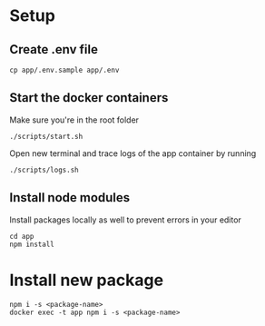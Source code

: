# Setup

## Create .env file
```shell
cp app/.env.sample app/.env
```

## Start the docker containers
Make sure you're in the root folder
```shell
./scripts/start.sh
```

Open new terminal and trace logs of the app container by running
```shell
./scripts/logs.sh
```

## Install node modules
Install packages locally as well to prevent errors in your editor
```shell
cd app
npm install
```

# Install new package
```shell
npm i -s <package-name>
docker exec -t app npm i -s <package-name>
```

